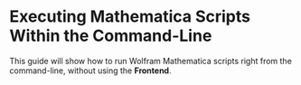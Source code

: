 # Executing Mathematica Scripts Within the Command-Line

This guide will show how to run Wolfram Mathematica scripts right from the command-line, without using the **Frontend**.
